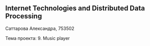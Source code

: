 ## Internet Technologies and Distributed Data Processing

Саттарова Александра, 753502

Тема проекта: 9. Music player
